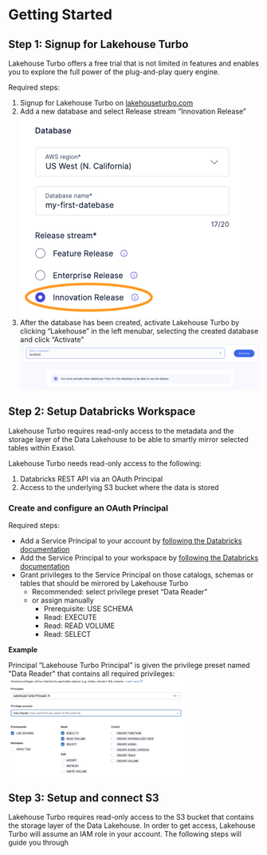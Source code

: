 # Getting Started

## Step 1: Signup for Lakehouse Turbo

Lakehouse Turbo offers a free trial that is not limited in features and enables you to explore the full power of the plug-and-play query engine.

Required steps:

1. Signup for Lakehouse Turbo on [lakehouseturbo.com](https://www.lakehouseturbo.com)
2. Add a new database and select Release stream “Innovation Release” <br /> ![Add a database for Lakehouse Turbo](assets/add-db.png)
3. After the database has been created, activate Lakehouse Turbo by clicking “Lakehouse” in the left menubar, selecting the created database and click “Activate” <br /> ![Add a database for Lakehouse Turbo](assets/activate-turbo.png)

## Step 2: Setup Databricks Workspace

Lakehouse Turbo requires read-only access to the metadata and the storage layer of the Data Lakehouse to be able to smartly mirror selected tables within Exasol.

Lakehouse Turbo needs read-only access to the following:

1. Databricks REST API via an OAuth Principal
2. Access to the underlying S3 bucket where the data is stored

### Create and configure an OAuth Principal

Required steps:

* Add a Service Principal to your account by [following the Databricks documentation](https://docs.databricks.com/aws/en/admin/users-groups/manage-service-principals#-add-service-principals-to-your-account)
* Add the Service Principal to your workspace by [following the Databricks documentation](https://docs.databricks.com/aws/en/admin/users-groups/manage-service-principals#assign-a-service-principal-to-a-workspace)
* Grant privileges to the Service Principal on those catalogs, schemas or tables that should be mirrored by Lakehouse Turbo
  * Recommended: select privilege preset “Data Reader”
  * or assign manually
    * Prerequisite: USE SCHEMA 
    * Read: EXECUTE
    * Read: READ VOLUME
    * Read: SELECT

**Example**

Principal “Lakehouse Turbo Principal” is given the privilege preset named "Data Reader" that contains all required privileges:
<img src="assets/databricks-permissions-data-reader.png" alt="Priviledge 'Data Reader'" style="width:70%;"/>

## Step 3: Setup and connect S3

Lakehouse Turbo requires read-only access to the S3 bucket that contains the storage layer of the Data Lakehouse. In order to get access, Lakehouse Turbo will assume an IAM role in your account. The following steps will guide you through 